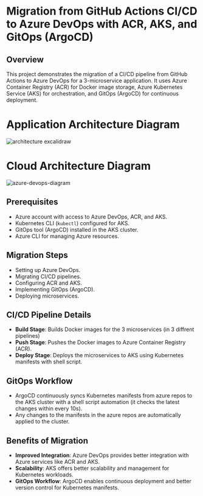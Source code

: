 # Migration from GitHub Actions CI/CD to Azure DevOps with ACR, AKS, and GitOps (ArgoCD)

## Overview

This project demonstrates the migration of a CI/CD pipeline from GitHub Actions to Azure DevOps for a 3-microservice application. It uses Azure Container Registry (ACR) for Docker image storage, Azure Kubernetes Service (AKS) for orchestration, and GitOps (ArgoCD) for continuous deployment.

# Application Architecture Diagram


![architecture excalidraw](https://github.com/user-attachments/assets/1f0a40fb-bc7b-4868-b73e-621dcdf312f9)

# Cloud Architecture Diagram



![azure-devops-diagram](https://github.com/user-attachments/assets/66170e1c-06cc-49f8-b849-7746953a563b)

## Prerequisites
- Azure account with access to Azure DevOps, ACR, and AKS.
- Kubernetes CLI (`kubectl`) configured for AKS.
- GitOps tool (ArgoCD) installed in the AKS cluster.
- Azure CLI for managing Azure resources.

## Migration Steps
- Setting up Azure DevOps.
- Migrating CI/CD pipelines.
- Configuring ACR and AKS.
- Implementing GitOps (ArgoCD).
- Deploying microservices.

## CI/CD Pipeline Details

- **Build Stage**: Builds Docker images for the 3 microservices (in 3 diffrent pipelines)
- **Push Stage**: Pushes the Docker images to Azure Container Registry (ACR).
- **Deploy Stage**: Deploys the microservices to AKS using Kubernetes manifests with shell script.

## GitOps Workflow
- ArgoCD continuously syncs Kubernetes manifests from azure repos to the AKS cluster with a shell script automation (it checks the latest changes within every 10s).
- Any changes to the manifests in the azure repos are automatically applied to the cluster.

## Benefits of Migration
- **Improved Integration**: Azure DevOps provides better integration with Azure services like ACR and AKS.
- **Scalability**: AKS offers better scalability and management for Kubernetes workloads.
- **GitOps Workflow**: ArgoCD enables continuous deployment and better version control for Kubernetes manifests.

